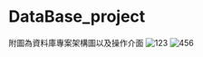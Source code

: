 # DataBase_project
附圖為資料庫專案架構圖以及操作介面
![123](https://github.com/hsien1005/Supplier_Management_System/assets/90340498/93843147-11c9-4926-8c72-e2ba35871a4c)
![456](https://github.com/hsien1005/Supplier_Management_System/assets/90340498/2a093263-69cd-4dca-8f72-765407cf372a)
